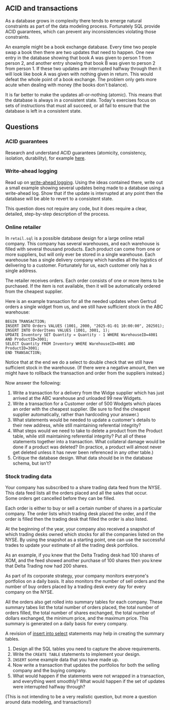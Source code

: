 ## ACID and transactions

As a database grows in complexity there tends to emerge natural constraints as
part of the data modeling process. Fortunately SQL provide ACID guarantees,
which can prevent any inconsistencies violating those constraints.  

An example
might be a book exchange database.  Every time two people swap a book then
there are two updates that need to happen. One new entry in the database
showing that book A was given to person 1 from person 2, and another entry
showing that book B was given to person 2 from person 1.  If these two updates
are interrupted halfway through then it will look like book A was given with
nothing given in return.  This would defeat the whole point of a book exchange.
The problem only gets more acute when dealing with money (the books don't
balance).

It is far better to make the updates all-or-nothing (atomic).  This means that
the database is always in a consistent state.  Today's exercises focus on sets
of instructions that must all succeed, or all fail to ensure that the database
is left in a consistent state.

## Questions

### ACID guarantees
Research and understand ACID guarantees (atomicity, consistency, isolation, 
durability), for example [here](https://www.geeksforgeeks.org/acid-properties-in-dbms/).

### Write-ahead logging
Read up on [write-ahead logging](https://www.sqlite.org/wal.html). Using the
ideas contained there, write out a small example showing several updates being
made to a database using a write-ahead log.  Show that if the update is
interrupted at any point then the database will be able to revert to a
consistent state.

This question does not require any code, but it does require a clear, detailed,
step-by-step description of the process.  

### Online retailer
In `retail.sql` is a possible database design for a large online retail company.
This company has several warehouses, and each warehouse is filled with
several thousand products.  Each product can come from one or more
suppliers, but will only ever be stored in a single warehouse.
Each warehouse has a single delivery company which handles all the
logistics of delivering to a customer.  Fortunately for us, each
customer only has a single address.

The retailer receives orders.  Each order consists of one or more
items to be purchased.  If the item is not available, then it will be
automatically ordered from the cheapest supplier.  

Here is an example transaction for all the needed updates when Gertrud orders
a single widget from us, and we still have sufficient stock in the ABC warehouse:
```SQLite
BEGIN TRANSACTION;
INSERT INTO Orders VALUES (1001, 2000, "2025-01-01 10:00:00", 202501);
INSERT INTO OrderItems VALUES (1001, 3001, 1);
UPDATE Inventory SET Quantity = Quantity - 1 WHERE WarehouseID=4001 AND ProductID=3001;
SELECT Quantity FROM Inventory WHERE WarehouseID=4001 AND ProductID=3001;
END TRANSACTION;
```
Notice that at the end we do a select to double check that we still have
sufficient stock in the warehouse.  (If there were a negative amount, then we
might have to rollback the transaction and order from the suppliers instead.)

Now answer the following:
1. Write a transaction for a delivery from the Widge supplier which has just
arrived at the ABC warehouse and unloaded 99 new Widgets.
2. Write a transaction for a Customer order of 500 Wodgets which places an order
with the cheapest supplier.  (Be sure to find the cheapest supplier
automatically, rather than hardcoding your answer.)
3. What statements would be needed to update a customer's details to their new
address, while still maintaining referential integrity?
4. What steps would we need to take to delete a product from the Product table,
while still maintaining referential integrity?  Put all of these statements
together into a transaction.  What collateral damage would be done if a product
was deleted?  (In practice, a product will almost never get deleted unless it
has never been referenced in any other table.)
5. Critique the database design.  What data should be in the database schema,
but isn't?


### Stock trading data
Your company has subscribed to a share trading data feed from the NYSE.  This
data feed lists all the orders placed and all the sales that occur.  
Some orders get cancelled before they can be filled.  

Each order is either to buy or sell a certain number of shares in a particular
company.  The order lists which trading desk placed the order, and if the order is
filled then the trading desk that filled the order is also listed.

At the beginning of the year, your company also received a snapshot of which
trading desks owned which stocks for all the companies listed on the NYSE.
By using the snapshot as a starting point, one can use the successful trades
to update your estimate of all the trading desk portfolios.

As an example, if you knew that the Delta Trading desk had 100 shares of XOM,
and the feed showed another purchase of 100 shares then you knew that Delta
Trading now had 200 shares.

As part of its corporate strategy, your company monitors everyone's portfolios
on a daily basis.  It also monitors the number of sell orders and the number
of buy orders placed by a trading desk every day for every company on the NYSE.

All the orders also get rolled into summary tables for each company.  These
summary tabes list the total number of orders placed, the total number of
orders filled, the total number of shares exchanged, the total number of
dollars exchanged, the minimum price, and the maximum price. This summary
is generated on a daily basis for every company.

A revision of [insert into select](https://www.w3schools.com/sql/sql_insert_into_select.asp) 
statements may help in creating the summary tables.


1. Design all the SQL tables you need to capture the above requirements.
2. Write the `CREATE TABLE` statements to implement your design.
3. `INSERT` some example data that you have made up.
4. Now write a transaction that updates the portfolios for both the selling
company and the buying company.
5. What would happen if the statements were not wrapped in a transaction, and
everything went smoothly?  What would happen if the set of updates were
interrupted halfway through?

(This is not intending to be a very realistic question, but more a question
around data modeling, and transactions!)

